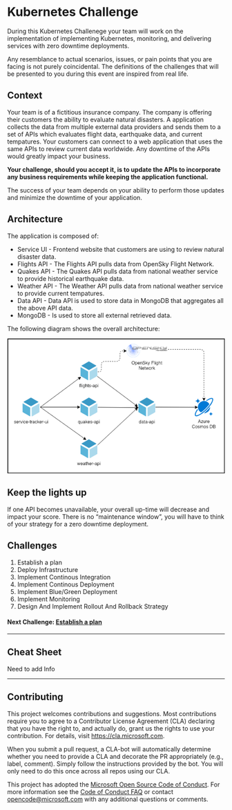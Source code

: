 # Kubernetes Challenge
During this Kubernetes Challenege your team will work on the implementation of implementing Kubernetes, monitoring, and delivering services with zero downtime deployments.

Any resemblance to actual scenarios, issues, or pain points that you are facing is not purely coincidental. The definitions of the challenges that will be presented to you during this event are inspired from real life.

## Context 

Your team is of a fictitious insurance company. The company is offering their customers the ability to evaluate natural disasters. A application collects the data from multiple external data providers and sends them to a set of APIs which evaluates flight data, earthquake data, and current tempatures. Your customers can connect to a web application that uses the same APIs to review current data worldwide. Any downtime of the APIs would greatly impact your business.

**Your challenge, should you accept it, is to update the APIs to incorporate any business requirements while keeping the application functional.**

The success of your team depends on your ability to perform those updates and minimize the downtime of your application.

## Architecture
The application is composed of:

- Service UI - Frontend website that customers are using to review natural disaster data.
- Flights API - The Flights API pulls data from OpenSky Flight Network.
- Quakes API - The Quakes API pulls data from national weather service to provide historical earthquake data.
- Weather API - The Weather API pulls data from national weather service to provide current tempatures.
- Data API - Data API is used to store data in MongoDB that aggregates all the above API data.
- MongoDB - Is used to store all external retrieved data.

The following diagram shows the overall architecture:

![App Architecture](./img/app-architecture.png)

## Keep the lights up
If one API becomes unavailable, your overall up-time will decrease and impact your score. There is no “maintenance window”, you will have to think of your strategy for a zero downtime deployment.

## Challenges

1. Establish a plan
2. Deploy Infrastructure
3. Implement Continous Integration
4. Implement Continous Deployment
5. Implement Blue/Green Deployment
6. Implement Monitoring
7. Design And Implement Rollout And Rollback Strategy

#### Next Challenge: [Establish a plan](./challenges/01-establish-plan.md)

-----------------
## Cheat Sheet

Need to add Info


-----------------
## Contributing

This project welcomes contributions and suggestions.  Most contributions require you to agree to a
Contributor License Agreement (CLA) declaring that you have the right to, and actually do, grant us
the rights to use your contribution. For details, visit https://cla.microsoft.com.

When you submit a pull request, a CLA-bot will automatically determine whether you need to provide
a CLA and decorate the PR appropriately (e.g., label, comment). Simply follow the instructions
provided by the bot. You will only need to do this once across all repos using our CLA.

This project has adopted the [Microsoft Open Source Code of Conduct](https://opensource.microsoft.com/codeofconduct/).
For more information see the [Code of Conduct FAQ](https://opensource.microsoft.com/codeofconduct/faq/) or
contact [opencode@microsoft.com](mailto:opencode@microsoft.com) with any additional questions or comments.
